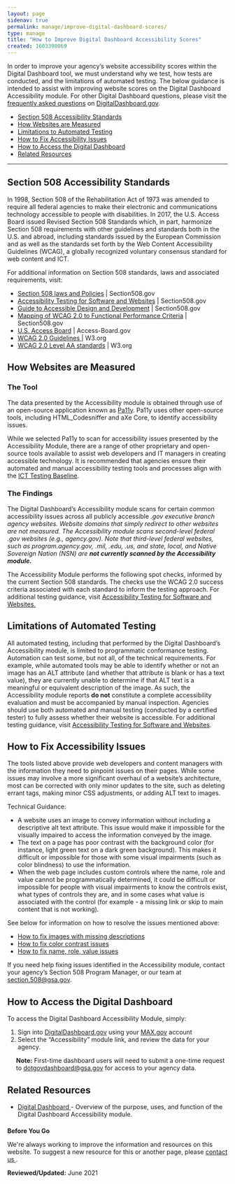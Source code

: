 ```yaml
---
layout: page
sidenav: true
permalink: manage/improve-digital-dashboard-scores/
type: manage
title: "How to Improve Digital Dashboard Accessibility Scores"
created: 1603390069
---
```


In order to improve your agency&rsquo;s website accessibility scores within the Digital Dashboard tool, we must understand why we test, how tests are conducted, and the limitations of automated testing. The below guidance is intended to assist with improving website scores on the Digital Dashboard Accessibility module. For other Digital Dashboard questions, please visit the [frequently asked questions][1] on [DigitalDashboard.gov][2].

- [Section 508 Accessibility Standards][3]
- [How Websites are Measured][4]
- [Limitations to Automated Testing][5]
- [How to Fix Accessibility Issues][6]
- [How to Access the Digital Dashboard][7]
- [Related Resources][8]

---

<h2 id="standards">
  Section 508 Accessibility Standards
</h2>

In 1998, Section 508 of the Rehabilitation Act of 1973 was amended to require all federal agencies to make their electronic and communications technology accessible to people with disabilities. In 2017, the U.S. Access Board issued Revised Section 508 Standards which, in part, harmonize Section 508 requirements with other guidelines and standards both in the U.S. and abroad, including standards issued by the European Commission and as well as the standards set forth by the Web Content Accessibility Guidelines (WCAG), a globally recognized voluntary consensus standard for web content and ICT.

For additional information on Section 508 standards, laws and associated requirements, visit:

<ul>
<li><a href="{{site.baseurl}}/manage/laws-and-policies">Section 508 laws and Policies</a> | Section508.gov
</li>
<li><a href="{{site.baseurl}}/test/web-software">Accessibility Testing for Software and Websites</a> | Section508.gov</li>
<li><a href="{{site.baseurl}}/content/guide-accessible-web-design-development">Guide to Accessible Design and Development</a> | Section508.gov</li>
<li><a href="{{site.baseurl}}/content/mapping-wcag-to-fpc">Mapping of WCAG 2.0 to Functional Performance Criteria</a> | Section508.gov</li>
<li><a href="https://www.access-board.gov/guidelines-and-standards/communications-and-it/about-the-ict-refresh">U.S. Access Board</a> | Access-Board.gov</li>
<li><a href="https://www.w3.org/TR/WCAG20/" >WCAG 2.0 Guidelines </a> | W3.org</li>
<li><a href="https://www.w3.org/WAI/WCAG21/quickref/?versions=2.0&amp;currentsidebar=%23col_overview&amp;levels=aaa#principle1" >WCAG 2.0 Level AA standards</a> | W3.org</li>
</ul>
<h2 id="measure">
  How Websites are Measured
</h2>

### The Tool

The data presented by the Accessibility module is obtained through use of an open-source application known as [Pa11y][16]. Pa11y uses other open-source tools, including HTML_Codesniffer and aXe Core, to identify accessibility issues.&nbsp;

While we selected Pa11y to scan for accessibility issues presented by the Accessibility Module, there are a range of other proprietary and open-source tools available to assist web developers and IT managers in creating accessible technology. It is recommended that agencies ensure their automated and manual accessibility testing tools and processes align with the [ICT Testing Baseline][17].&nbsp;

### The Findings&nbsp;

The Digital Dashboard&rsquo;s Accessibility module scans for certain common accessibility issues across all publicly accessible <span style="font-style: italic;">.gov executive branch agency websites. Website domains that simply redirect to other websites are not measured. The Accessibility module scans second-level federal <span style="font-style: italic;">.gov websites (e.g., <span style="font-style: italic;">agency.gov). Note that third-level federal websites, such as <span style="font-style: italic;">program.agency.gov, <span style="font-style: italic;">.mil,<span style="font-style: italic;"> .edu,<span style="font-style: italic;"> .us, and state, local, and Native Sovereign Nation (NSN) are <span style="font-weight: bold;">not currently scanned by the Accessibility module.

<p>
  The Accessibility Module performs the following spot checks, informed by the current Section 508 standards. The checks use the WCAG 2.0 success criteria associated with each standard to inform the testing approach. For additional testing guidance, visit <a href="{{site.baseurl}}/test/web-software">Accessibility Testing for Software and Websites.</a>
</p>

<h2 id="limits">
  Limitations of Automated Testing
</h2>

<p>
  All automated testing, including that performed by the Digital Dashboard&rsquo;s Accessibility module, is limited to programmatic conformance testing. Automation can test some, but not all, of the technical requirements. For example, while automated tools may be able to identify whether or not an image has an ALT attribute (and whether that attribute is blank or has a text value), they are currently unable to determine if that ALT text is a meaningful or equivalent description of the image. As such, the Accessibility module reports <strong>do not</strong> constitute a complete accessibility evaluation and must be accompanied by manual inspection. Agencies should use both automated and manual testing (conducted by a certified tester) to fully assess whether their website is accessible. For additional testing guidance, visit <a href="/test/web-software">Accessibility Testing for Software and Websites</a>.&nbsp;
</p>

<h2 id="fix">
  How to Fix Accessibility Issues
</h2>

<p>
  The tools listed above provide web developers and content managers with the information they need to pinpoint issues on their pages. While some issues may involve a more significant overhaul of a website&rsquo;s architecture, most can be corrected with only minor updates to the site, such as deleting errant tags, making minor CSS adjustments, or adding ALT text to images.
</p>

<p>
  Technical Guidance:
</p>

<ul>
  <li>
    A website uses an image to convey information without including a descriptive alt text attribute. This issue would make it impossible for the visually impaired to access the information conveyed by the image.
  </li>
  <li>
    The text on a page has poor contrast with the background color (for instance, light green text on a dark green background). This makes it difficult or impossible for those with some visual impairments (such as color blindness) to use the information.
  </li>
  <li>
    When the web page includes custom controls where the name, role and value cannot be programmatically determined, it could be difficult or impossible for people with visual impairments to know the controls exist, what types of controls they are, and in some cases what value is associated with the control (for example - a missing link or skip to main content that is not working).&nbsp;
  </li>
</ul>

<p>
  See below for information on how to resolve the issues mentioned above:&nbsp;
</p>

<ul>
  <li>
    <a href="https://www.ssa.gov/accessibility/files/SSA_Alternative_Text_Guide.pdf">How to fix images with missing descriptions</a>
  </li>
  <li>
    <a href="https://accessibility.huit.harvard.edu/use-sufficient-color-contrast">How to fix color contrast issues</a>
  </li>
  <li>
    <a href="https://accessibility.huit.harvard.edu/provide-name-role-and-value-information">How to fix name, role, value issues</a>
  </li>
</ul>

<p>
  If you need help fixing issues identified in the Accessibility module, contact your agency&rsquo;s Section 508 Program Manager, or our team at <a href="mailto:section.508@gsa.gov">section.508@gsa.gov</a>.
</p>

<h2 id="dashboard">
  How to Access the Digital Dashboard
</h2>

<p>
  To access the Digital Dashboard Accessibility Module, simply:&nbsp;
</p>

<ol>
  <li>
    Sign into <a href="http://digitaldashboard.gov/">DigitalDashboard.gov</a> using your <a href="https://www.max.gov/">MAX.gov</a> account </li>
    <li>
      Select the &ldquo;Accessibility&rdquo; module link, and review the data for your agency.
    </li>
</ol>
    
<p style="margin-left: 20px;">
      <strong>Note:</strong> First-time dashboard users will need to submit a one-time request to <a href="mailto:dotgovdashboard@gsa.gov">dotgovdashboard@gsa.gov</a> for access to your agency data.
</p>

<h2 id = "resources"> Related Resources </h2>
<ul>
 <li><a href="/sites/default/files/Digital%20Dashboard%20Accessibility%20Module%20Webinar_0layout: sampleProcurement">Digital Dashboard </a>
  - Overview of the purpose, uses, and function of the Digital Dashboard Accessibility module.
 </li>
</ul>
<div class="border-base radius-lg border-1px" style="margin-top: 1.5em;">
<div class="padding-1">
<p class="text-large"><strong>Before You Go</strong></p>
<p>We're always working to improve the information and resources on this website. To suggest a new resource for this or another page, please <a href="mailto:section.508@gsa.gov">contact us
</a>.</p>
</div>
</div>
<p><strong>Reviewed/Updated:</strong> June 2021 </p>

[1]: https://www.digitaldashboard.gov/faq
[2]: https://www.digitaldashboard.gov
[3]: #standards
[4]: #measure
[5]: #limits
[6]: #fix
[7]: #dashboard
[8]: #resources
[9]: {{site.baseurl}}/manage/laws-and-policies
[10]: {{site.baseurl}}/test/web-software
[11]: {{site.baseurl}}/content/guide-accessible-web-design-development
[12]: {{site.baseurl}}/content/mapping-wcag-to-fpc
[13]: https://www.access-board.gov/guidelines-and-standards/communications-and-it/about-the-ict-refresh
[14]: https://www.w3.org/TR/WCAG20/
[15]: https://www.w3.org/WAI/WCAG21/quickref/?versions=2.0&currentsidebar=%23col_overview&levels=aaa#principle1
[16]: https://pa11y.org/
[17]: https://section508coordinators.github.io/ICTTestingBaseline/
